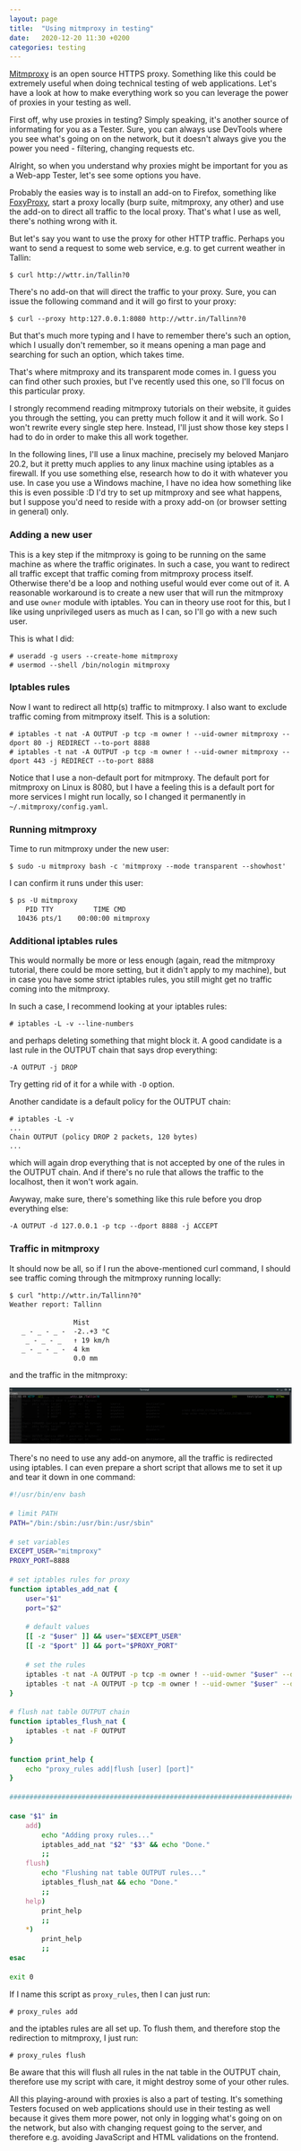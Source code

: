 ```yaml
---
layout: page
title:  "Using mitmproxy in testing"
date:   2020-12-20 11:30 +0200
categories: testing
---
```


[Mitmproxy](https://mitmproxy.org/) is an open source HTTPS proxy. Something like this could be extremely useful when doing technical testing of web applications. Let's have a look at how to make everything work so you can leverage the power of proxies in your testing as well.

First off, why use proxies in testing? Simply speaking, it's another source of informating for you as a Tester. Sure, you can always use DevTools where you see what's going on on the network, but it doesn't always give you the power you need - filtering, changing requests etc.

Alright, so when you understand why proxies might be important for you as a Web-app Tester, let's see some options you have.

Probably the easies way is to install an add-on to Firefox, something like [FoxyProxy](https://addons.mozilla.org/en-US/firefox/addon/foxyproxy-standard/), start a proxy locally (burp suite, mitmproxy, any other) and use the add-on to direct all traffic to the local proxy. That's what I use as well, there's nothing wrong with it.

But let's say you want to use the proxy for other HTTP traffic. Perhaps you want to send a request to some web service, e.g. to get current weather in Tallin:

```
$ curl http://wttr.in/Tallin?0
```

There's no add-on that will direct the traffic to your proxy. Sure, you can issue the following command and it will go first to your proxy:

```
$ curl --proxy http:127.0.0.1:8080 http://wttr.in/Tallinn?0
```

But that's much more typing and I have to remember there's such an option, which I usually don't remember, so it means opening a man page and searching for such an option, which takes time.

That's where mitmproxy and its transparent mode comes in. I guess you can find other such proxies, but I've recently used this one, so I'll focus on this particular proxy.

I strongly recommend reading mitmproxy tutorials on their website, it guides you through the setting, you can pretty much follow it and it will work. So I won't rewrite every single step here. Instead, I'll just show those key steps I had to do in order to make this all work together.

In the following lines, I'll use a linux machine, precisely my beloved Manjaro 20.2, but it pretty much applies to any linux machine using iptables as a firewall. If you use something else, research how to do it with whatever you use. In case you use a Windows machine, I have no idea how something like this is even possible :D I'd try to set up mitmproxy and see what happens, but I suppose you'd need to reside with a proxy add-on (or browser setting in general) only.

### Adding a new user

This is a key step if the mitmproxy is going to be running on the same machine as where the traffic originates. In such a case, you want to redirect all traffic except that traffic coming from mitmproxy process itself. Otherwise there'd be a loop and nothing useful would ever come out of it. A reasonable workaround is to create a new user that will run the mitmproxy and use `owner` module with iptables. You can in theory use root for this, but I like using unprivileged users as much as I can, so I'll go with a new such user.

This is what I did:

```
# useradd -g users --create-home mitmproxy
# usermod --shell /bin/nologin mitmproxy
```

### Iptables rules

Now I want to redirect all http(s) traffic to mitmproxy. I also want to exclude traffic coming from mitmproxy itself. This is a solution:

```
# iptables -t nat -A OUTPUT -p tcp -m owner ! --uid-owner mitmproxy --dport 80 -j REDIRECT --to-port 8888
# iptables -t nat -A OUTPUT -p tcp -m owner ! --uid-owner mitmproxy --dport 443 -j REDIRECT --to-port 8888
```

Notice that I use a non-default port for mitmproxy. The default port for mitmproxy on Linux is 8080, but I have a feeling this is a default port for more services I might run locally, so I changed it permanently in `~/.mitmproxy/config.yaml`.

### Running mitmproxy

Time to run mitmproxy under the new user:

```
$ sudo -u mitmproxy bash -c 'mitmproxy --mode transparent --showhost'
```

I can confirm it runs under this user:

```
$ ps -U mitmproxy
    PID TTY          TIME CMD
  10436 pts/1    00:00:00 mitmproxy
```

### Additional iptables rules

This would normally be more or less enough (again, read the mitmproxy tutorial, there could be more setting, but it didn't apply to my machine), but in case you have some strict iptables rules, you still might get no traffic coming into the mitmproxy.

In such a case, I recommend looking at your iptables rules:

```
# iptables -L -v --line-numbers
```

and perhaps deleting something that might block it. A good candidate is a last rule in the OUTPUT chain that says drop everything:

```
-A OUTPUT -j DROP
```

Try getting rid of it for a while with `-D` option.

Another candidate is a default policy for the OUTPUT chain:

```
# iptables -L -v
...
Chain OUTPUT (policy DROP 2 packets, 120 bytes)
...
```

which will again drop everything that is not accepted by one of the rules in the OUTPUT chain. And if there's no rule that allows the traffic to the localhost, then it won't work again.

Awyway, make sure, there's something like this rule before you drop everything else:

```
-A OUTPUT -d 127.0.0.1 -p tcp --dport 8888 -j ACCEPT
```

### Traffic in mitmproxy

It should now be all, so if I run the above-mentioned curl command, I should see traffic coming through the mitmproxy running locally:

```
$ curl "http://wttr.in/Tallinn?0"
Weather report: Tallinn

                Mist
   _ - _ - _ -  -2..+3 °C      
    _ - _ - _   ↑ 19 km/h      
   _ - _ - _ -  4 km           
                0.0 mm
```

and the traffic in the mitmproxy:

![image](/images/mitmproxy.png)

There's no need to use any add-on anymore, all the traffic is redirected using iptables. I can even prepare a short script that allows me to set it up and tear it down in one command:

```bash
#!/usr/bin/env bash

# limit PATH
PATH="/bin:/sbin:/usr/bin:/usr/sbin"

# set variables
EXCEPT_USER="mitmproxy"
PROXY_PORT=8888

# set iptables rules for proxy
function iptables_add_nat {
    user="$1"
    port="$2"

    # default values
    [[ -z "$user" ]] && user="$EXCEPT_USER"
    [[ -z "$port" ]] && port="$PROXY_PORT"

    # set the rules
    iptables -t nat -A OUTPUT -p tcp -m owner ! --uid-owner "$user" --dport 80 -j REDIRECT --to-port "$port"
    iptables -t nat -A OUTPUT -p tcp -m owner ! --uid-owner "$user" --dport 443 -j REDIRECT --to-port "$port"
}

# flush nat table OUTPUT chain
function iptables_flush_nat {
    iptables -t nat -F OUTPUT   
}

function print_help {
    echo "proxy_rules add|flush [user] [port]"
}

###############################################################################

case "$1" in
    add)
        echo "Adding proxy rules..."
        iptables_add_nat "$2" "$3" && echo "Done."
        ;;
    flush)
        echo "Flushing nat table OUTPUT rules..."
        iptables_flush_nat && echo "Done."
        ;;
    help)
        print_help
        ;;
    *)
        print_help
        ;;
esac

exit 0
```

If I name this script as `proxy_rules`, then I can just run:

```
# proxy_rules add
```

and the iptables rules are all set up. To flush them, and therefore stop the redirection to mitmproxy, I just run:

```
# proxy_rules flush
```

Be aware that this will flush all rules in the nat table in the OUTPUT chain, therefore use my script with care, it might destroy some of your other rules.

All this playing-around with proxies is also a part of testing. It's something Testers focused on web applications should use in their testing as well because it gives them more power, not only in logging what's going on on the network, but also with changing request going to the server, and therefore e.g. avoiding JavaScript and HTML validations on the frontend.
